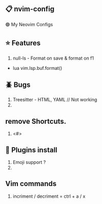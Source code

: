 ## 📋 nvim-config

🟢 My Neovim Configs

## ⭐ Features

1. null-ls - Format on save & format on f1

- lua vim.lsp.buf.format()

## 🪲 Bugs

1. Treesitter - HTML, YAML // Not working
2. 

## remove Shortcuts.
1. <#>  

## 🔌 Plugins install
1. Emoji support ?
2.  
## Vim commands
1. incriment / decriment = ctrl + a / x


